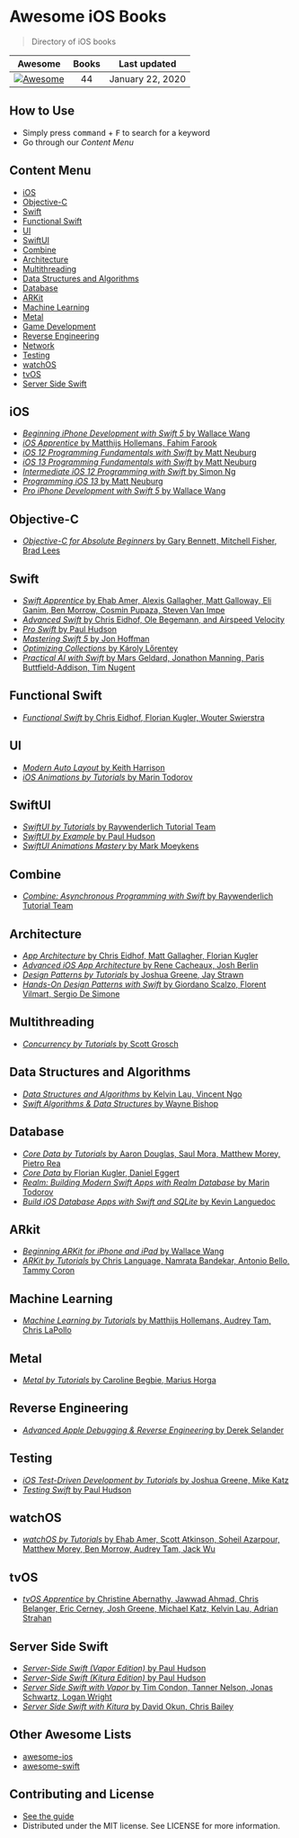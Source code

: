 # Awesome iOS Books

> Directory of iOS books

| Awesome | Books | Last updated |
| :-: | :-: | :-: |
| [![Awesome](https://cdn.rawgit.com/sindresorhus/awesome/d7305f38d29fed78fa85652e3a63e154dd8e8829/media/badge.svg)](https://github.com/sindresorhus/awesome) | 44 | January 22, 2020

## How to Use
- Simply press <kbd>command</kbd> + <kbd>F</kbd> to search for a keyword
- Go through our *Content Menu*

## Content Menu
- [iOS](#ios)
- [Objective-C](#objective-c)
- [Swift](#swift)
- [Functional Swift](#functional-swift)
- [UI](#ui)
- [SwiftUI](#swiftui)
- [Combine](#combine)
- [Architecture](#architecture)
- [Multithreading](#multithreading)
- [Data Structures and Algorithms](#data-structures-and-algorithms)
- [Database](#database)
- [ARKit](#arkit)
- [Machine Learning](#machine-learning)
- [Metal](#metal)
- [Game Development](#game-development)
- [Reverse Engineering](#reverse-engineering)
- [Network](#network)
- [Testing](#testing)
- [watchOS](#watchos)
- [tvOS](#tvos)
- [Server Side Swift](#server-side-swift)

## iOS
- [*Beginning iPhone Development with Swift 5* by Wallace Wang](https://www.amazon.com/Beginning-iPhone-Development-Swift-Exploring/dp/1484248643/ref=sr_1_14?keywords=Wallace+Wang&qid=1570780866&sr=8-14)
- [*iOS Apprentice* by Matthijs Hollemans, Fahim Farook](https://store.raywenderlich.com/products/swift-apprentice)
- [*iOS 12 Programming Fundamentals with Swift* by Matt Neuburg](https://www.amazon.com/iOS-12-Programming-Fundamentals-Swift/dp/1492044555/)
- [*iOS 13 Programming Fundamentals with Swift* by Matt Neuburg](https://www.oreilly.com/library/view/ios-13-programming/9781492074526/)
- [*Intermediate iOS 12 Programming with Swift* by Simon Ng](https://www.appcoda.com/intermediate-swift-programming-book/)
- [*Programming iOS 13* by Matt Neuburg](http://shop.oreilly.com/product/0636920310075.do)
- [*Pro iPhone Development with Swift 5* by Wallace Wang](https://www.apress.com/gp/book/9781484249437)

## Objective-C
- [*Objective-C for Absolute Beginners* by Gary Bennett, Mitchell Fisher, Brad Lees](https://www.amazon.com/Objective-C-Absolute-Beginners-iPhone-Programming/dp/1430236531)

## Swift
- [*Swift Apprentice* by Ehab Amer, Alexis Gallagher, Matt Galloway, Eli Ganim, Ben Morrow, Cosmin Pupaza, Steven Van Impe](https://store.raywenderlich.com/products/swift-apprentice)
- [*Advanced Swift* by Chris Eidhof, Ole Begemann, and Airspeed Velocity](https://www.objc.io/books/advanced-swift)
- [*Pro Swift* by Paul Hudson](https://www.hackingwithswift.com/store/pro-swift)
- [*Mastering Swift 5* by Jon Hoffman](https://www.amazon.com/Mastering-Swift-latest-programming-language/dp/1789139864)
- [*Optimizing Collections* by Károly Lőrentey](https://www.objc.io/books/optimizing-collections/)
- [*Practical AI with Swift* by Mars Geldard, Jonathon Manning, Paris Buttfield-Addison, Tim Nugent](https://aiwithswift.com/book/)

## Functional Swift
- [*Functional Swift* by Chris Eidhof, Florian Kugler, Wouter Swierstra](https://www.objc.io/books/functional-swift)

## UI
- [*Modern Auto Layout* by Keith Harrison](https://gum.co/albook)
- [*iOS Animations by Tutorials* by Marin Todorov](https://store.raywenderlich.com/products/ios-animations-by-tutorials)

## SwiftUI
- [*SwiftUI by Tutorials* by Raywenderlich Tutorial Team](https://store.raywenderlich.com/products/swiftui-by-tutorials)
- [*SwiftUI by Example* by Paul Hudson](https://www.hackingwithswift.com/quick-start/swiftui)
- [*SwiftUI Animations Mastery* by Mark Moeykens](https://www.bigmountainstudio.com/swiftui-animations)

## Combine
- [*Combine: Asynchronous Programming with Swift* by Raywenderlich Tutorial Team](https://store.raywenderlich.com/products/combine-asynchronous-programming-with-swift)

## Architecture
- [*App Architecture* by Chris Eidhof, Matt Gallagher, Florian Kugler](https://www.objc.io/books/app-architecture)
- [*Advanced iOS App Architecture* by Rene Cacheaux, Josh Berlin](https://store.raywenderlich.com/products/advanced-ios-app-architecture)
- [*Design Patterns by Tutorials* by Joshua Greene, Jay Strawn](https://store.raywenderlich.com/products/design-patterns-by-tutorials)
- [*Hands-On Design Patterns with Swift* by Giordano Scalzo, Florent Vilmart, Sergio De Simone](https://www.packtpub.com/application-development/hands-design-patterns-swift#tab-label-additional)

## Multithreading
- [*Concurrency by Tutorials* by Scott Grosch](https://store.raywenderlich.com/products/concurrency-by-tutorials)

## Data Structures and Algorithms
- [*Data Structures and Algorithms* by Kelvin Lau, Vincent Ngo](https://store.raywenderlich.com/products/data-structures-and-algorithms-in-swift)
- [*Swift Algorithms & Data Structures* by Wayne Bishop](https://www.waynewbishop.com/ios-interview/book)

## Database
- [*Core Data by Tutorials* by Aaron Douglas, Saul Mora, Matthew Morey, Pietro Rea](https://store.raywenderlich.com/products/core-data-by-tutorials)
- [*Core Data* by Florian Kugler, Daniel Eggert](https://www.objc.io/books/core-data/)
- [*Realm: Building Modern Swift Apps with Realm Database* by Marin Todorov](https://store.raywenderlich.com/products/realm-building-modern-swift-apps-with-realm-database)
- [*Build iOS Database Apps with Swift and SQLite* by Kevin Languedoc](https://www.amazon.com/Build-Database-Apps-Swift-SQLite-ebook/dp/B01MRKN6H6)

## ARkit
- [*Beginning ARKit for iPhone and iPad* by Wallace Wang](https://www.amazon.com/Beginning-ARKit-iPhone-iPad-Development/dp/1484241010)
- [*ARKit by Tutorials* by Chris Language, Namrata Bandekar, Antonio Bello, Tammy Coron](https://store.raywenderlich.com/products/arkit-by-tutorials)

## Machine Learning
- [*Machine Learning by Tutorials* by Matthijs Hollemans, Audrey Tam, Chris LaPollo](https://store.raywenderlich.com/products/machine-learning-by-tutorials)

## Metal
- [*Metal by Tutorials* by Caroline Begbie, Marius Horga](https://store.raywenderlich.com/products/metal-by-tutorials)

## Reverse Engineering
- [*Advanced Apple Debugging & Reverse Engineering* by Derek Selander](https://store.raywenderlich.com/products/advanced-apple-debugging-and-reverse-engineering)

## Testing
- [*iOS Test-Driven Development by Tutorials* by Joshua Greene, Mike Katz](https://store.raywenderlich.com/products/ios-test-driven-development)
- [*Testing Swift* by Paul Hudson](https://www.hackingwithswift.com/store/testing-swift)

## watchOS
- [*watchOS by Tutorials* by Ehab Amer, Scott Atkinson, Soheil Azarpour, Matthew Morey, Ben Morrow, Audrey Tam, Jack Wu](https://store.raywenderlich.com/products/watchos-by-tutorials)

## tvOS
- [*tvOS Apprentice* by  Christine Abernathy, Jawwad Ahmad, Chris Belanger, Eric Cerney, Josh Greene, Michael Katz, Kelvin Lau, Adrian Strahan](https://store.raywenderlich.com/products/tvos-apprentice)

## Server Side Swift
- [*Server-Side Swift (Vapor Edition)* by Paul Hudson](https://www.hackingwithswift.com/store/server-side-swift)
- [*Server-Side Swift (Kitura Edition)* by Paul Hudson](https://www.hackingwithswift.com/store/server-side-swift)
- [*Server Side Swift with Vapor* by Tim Condon, Tanner Nelson, Jonas Schwartz, Logan Wright](https://store.raywenderlich.com/products/server-side-swift-with-vapor)
- [*Server Side Swift with Kitura* by David Okun, Chris Bailey](https://store.raywenderlich.com/products/server-side-swift-with-kitura)

## Other Awesome Lists
- [awesome-ios](https://github.com/vsouza/awesome-ios)
- [awesome-swift](https://github.com/matteocrippa/awesome-swift)

## Contributing and License
- [See the guide](https://github.com/bystritskiy/awesome-ios-books/blob/master/CONTRIBUTING.md)
- Distributed under the MIT license. See LICENSE for more information.
